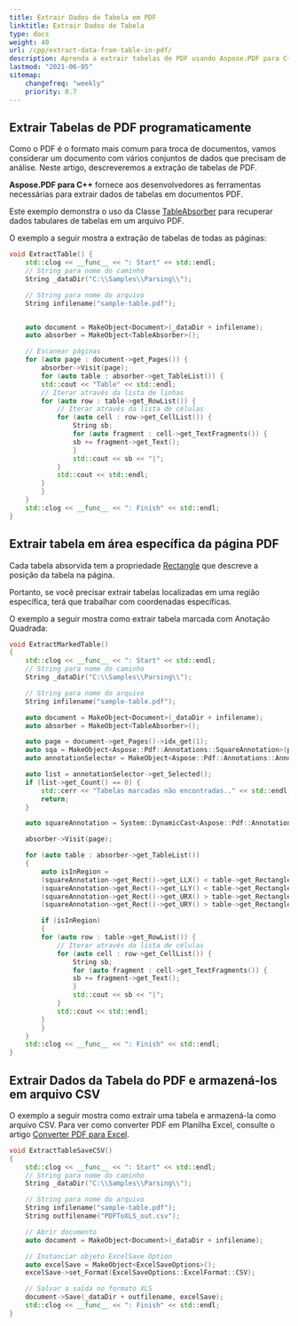 ```yaml
---
title: Extrair Dados de Tabela em PDF 
linktitle: Extrair Dados de Tabela
type: docs
weight: 40
url: /cpp/extract-data-from-table-in-pdf/
description: Aprenda a extrair tabelas de PDF usando Aspose.PDF para C++.
lastmod: "2021-06-05"
sitemap:
    changefreq: "weekly"
    priority: 0.7
---
```


## Extrair Tabelas de PDF programaticamente

Como o PDF é o formato mais comum para troca de documentos, vamos considerar um documento com vários conjuntos de dados que precisam de análise. Neste artigo, descreveremos a extração de tabelas de PDF.

**Aspose.PDF para C++** fornece aos desenvolvedores as ferramentas necessárias para extrair dados de tabelas em documentos PDF.

Este exemplo demonstra o uso da Classe [TableAbsorber](https://reference.aspose.com/pdf/cpp/class/aspose.pdf.text.table_absorber) para recuperar dados tabulares de tabelas em um arquivo PDF.

O exemplo a seguir mostra a extração de tabelas de todas as páginas:

```cpp
void ExtractTable() {
    std::clog << __func__ << ": Start" << std::endl;
    // String para nome do caminho
    String _dataDir("C:\\Samples\\Parsing\\");

    // String para nome do arquivo
    String infilename("sample-table.pdf");


    auto document = MakeObject<Document>(_dataDir + infilename);
    auto absorber = MakeObject<TableAbsorber>();

    // Escanear páginas
    for (auto page : document->get_Pages()) {
        absorber->Visit(page);
        for (auto table : absorber->get_TableList()) {
        std::cout << "Table" << std::endl;
        // Iterar através da lista de linhas
        for (auto row : table->get_RowList()) {
            // Iterar através da lista de células
            for (auto cell : row->get_CellList()) {
                String sb;
                for (auto fragment : cell->get_TextFragments()) {
                sb += fragment->get_Text();
                }
                std::cout << sb << "|";
            }
            std::cout << std::endl;
        }
        }
    }
    std::clog << __func__ << ": Finish" << std::endl;
}
```

## Extrair tabela em área específica da página PDF

Cada tabela absorvida tem a propriedade [Rectangle](https://reference.aspose.com/pdf/cpp/class/aspose.pdf.rectangle/) que descreve a posição da tabela na página.

Portanto, se você precisar extrair tabelas localizadas em uma região específica, terá que trabalhar com coordenadas específicas.

O exemplo a seguir mostra como extrair tabela marcada com Anotação Quadrada:

```cpp
void ExtractMarkedTable()
{
    std::clog << __func__ << ": Start" << std::endl;
    // String para nome do caminho
    String _dataDir("C:\\Samples\\Parsing\\");

    // String para nome do arquivo
    String infilename("sample-table.pdf");

    auto document = MakeObject<Document>(_dataDir + infilename);
    auto absorber = MakeObject<TableAbsorber>();

    auto page = document->get_Pages()->idx_get(1);
    auto sqa = MakeObject<Aspose::Pdf::Annotations::SquareAnnotation>(page, Rectangle::get_Trivial());
    auto annotationSelector = MakeObject<Aspose::Pdf::Annotations::AnnotationSelector>(sqa);

    auto list = annotationSelector->get_Selected();
    if (list->get_Count() == 0) {
        std::cerr << "Tabelas marcadas não encontradas.." << std::endl;
        return;
    }

    auto squareAnnotation = System::DynamicCast<Aspose::Pdf::Annotations::SquareAnnotation>(list->idx_get(1));

    absorber->Visit(page);

    for (auto table : absorber->get_TableList())
    {
        auto isInRegion =
        (squareAnnotation->get_Rect()->get_LLX() < table->get_Rectangle()->get_LLX()) &&
        (squareAnnotation->get_Rect()->get_LLY() < table->get_Rectangle()->get_LLY()) &&
        (squareAnnotation->get_Rect()->get_URX() > table->get_Rectangle()->get_URX()) &&
        (squareAnnotation->get_Rect()->get_URY() > table->get_Rectangle()->get_URY());

        if (isInRegion)
        {
        for (auto row : table->get_RowList()) {
            // Iterar através da lista de células
            for (auto cell : row->get_CellList()) {
                String sb;
                for (auto fragment : cell->get_TextFragments()) {
                sb += fragment->get_Text();
                }
                std::cout << sb << "|";
            }
            std::cout << std::endl;
        }
        }
    }
    std::clog << __func__ << ": Finish" << std::endl;
}
```

## Extrair Dados da Tabela do PDF e armazená-los em arquivo CSV

O exemplo a seguir mostra como extrair uma tabela e armazená-la como arquivo CSV. Para ver como converter PDF em Planilha Excel, consulte o artigo [Converter PDF para Excel](/pdf/cpp/convert-pdf-to-excel/).

```cpp
void ExtractTableSaveCSV()
{
    std::clog << __func__ << ": Start" << std::endl;
    // String para nome do caminho
    String _dataDir("C:\\Samples\\Parsing\\");

    // String para nome do arquivo
    String infilename("sample-table.pdf");
    String outfilename("PDFToXLS_out.csv");

    // Abrir documento
    auto document = MakeObject<Document>(_dataDir + infilename);

    // Instanciar objeto ExcelSave Option
    auto excelSave = MakeObject<ExcelSaveOptions>();
    excelSave->set_Format(ExcelSaveOptions::ExcelFormat::CSV);

    // Salvar a saída no formato XLS
    document->Save(_dataDir + outfilename, excelSave);
    std::clog << __func__ << ": Finish" << std::endl;
}
```